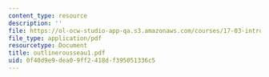 ```yaml
---
content_type: resource
description: ''
file: https://ol-ocw-studio-app-qa.s3.amazonaws.com/courses/17-03-introduction-to-political-thought-spring-2004/0f40d9e9dea09ff2418df395051336c5_outlinerousseau1.pdf
file_type: application/pdf
resourcetype: Document
title: outlinerousseau1.pdf
uid: 0f40d9e9-dea0-9ff2-418d-f395051336c5
---
```

